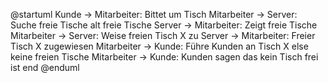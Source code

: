 @startuml
Kunde -> Mitarbeiter: Bittet um Tisch
Mitarbeiter -> Server: Suche freie Tische
alt freie Tische
    Server -> Mitarbeiter: Zeigt freie Tische
    Mitarbeiter -> Server: Weise freien Tisch X zu
    Server -> Mitarbeiter: Freier Tisch X zugewiesen
    Mitarbeiter -> Kunde: Führe Kunden an Tisch X
else keine freien Tische
    Mitarbeiter -> Kunde: Kunden sagen das kein Tisch frei ist
end
@enduml